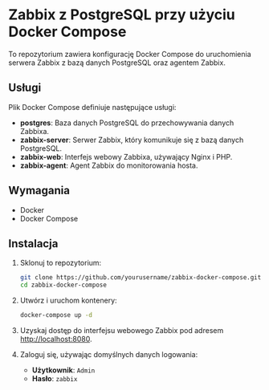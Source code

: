 # Zabbix z PostgreSQL przy użyciu Docker Compose

To repozytorium zawiera konfigurację Docker Compose do uruchomienia serwera Zabbix z bazą danych PostgreSQL oraz agentem Zabbix.

## Usługi

Plik Docker Compose definiuje następujące usługi:

- **postgres**: Baza danych PostgreSQL do przechowywania danych Zabbixa.
- **zabbix-server**: Serwer Zabbix, który komunikuje się z bazą danych PostgreSQL.
- **zabbix-web**: Interfejs webowy Zabbixa, używający Nginx i PHP.
- **zabbix-agent**: Agent Zabbix do monitorowania hosta.

## Wymagania

- Docker
- Docker Compose

## Instalacja

1. Sklonuj to repozytorium:

    ```sh
    git clone https://github.com/yourusername/zabbix-docker-compose.git
    cd zabbix-docker-compose
    ```

2. Utwórz i uruchom kontenery:

    ```sh
    docker-compose up -d
    ```

3. Uzyskaj dostęp do interfejsu webowego Zabbix pod adresem [http://localhost:8080](http://localhost:8080).

4. Zaloguj się, używając domyślnych danych logowania:
    - **Użytkownik**: `Admin`
    - **Hasło**: `zabbix`
